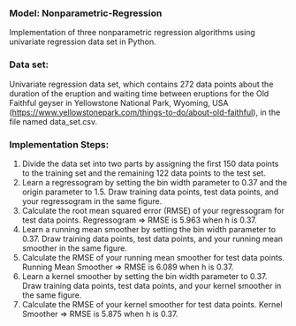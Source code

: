 ### Model: Nonparametric-Regression
Implementation of three nonparametric regression algorithms using univariate regression data set in Python.
### Data set: 
Univariate regression data set, which contains 272 data points about the duration of the eruption and waiting time between eruptions for the Old Faithful geyser in Yellowstone National Park, Wyoming, USA (https://www.yellowstonepark.com/things-to-do/about-old-faithful), in the file named data_set.csv.
### Implementation Steps:
1. Divide the data set into two parts by assigning the first 150 data points to the training set and the remaining 122 data points to the test set.
2. Learn a regressogram by setting the bin width parameter to 0.37 and the origin parameter to 1.5. Draw training data points, test data points, and your regressogram in the same figure.
3. Calculate the root mean squared error (RMSE) of your regressogram for test data points. Regressogram => RMSE is 5.963 when h is 0.37.
4. Learn a running mean smoother by setting the bin width parameter to 0.37. Draw training data points, test data points, and your running mean smoother in the same figure.
5. Calculate the RMSE of your running mean smoother for test data points. Running Mean Smoother => RMSE is 6.089 when h is 0.37.
6. Learn a kernel smoother by setting the bin width parameter to 0.37. Draw training data points, test data points, and your kernel smoother in the same figure.
7. Calculate the RMSE of your kernel smoother for test data points. Kernel Smoother => RMSE is 5.875 when h is 0.37.
